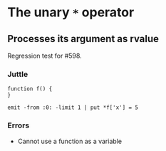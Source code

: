 # The unary `*` operator

## Processes its argument as rvalue

Regression test for #598.

### Juttle

    function f() {
    }
    
    emit -from :0: -limit 1 | put *f['x'] = 5

### Errors

  * Cannot use a function as a variable

